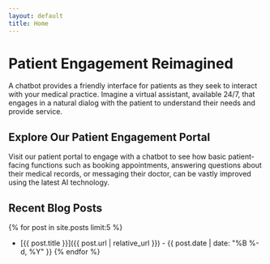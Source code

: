 ```yaml
---
layout: default
title: Home
---
```


# Patient Engagement Reimagined

A chatbot provides a friendly interface for patients as they seek to interact with your medical practice. Imagine a virtual assistant, available 24/7, that engages in a natural dialog with the patient to understand their needs and provide service.

## Explore Our Patient Engagement Portal

Visit our patient portal to engage with a chatbot to see how basic patient-facing functions such as booking appointments, answering questions about their medical records, or messaging their doctor, can be vastly improved using the latest AI technology.

## Recent Blog Posts

{% for post in site.posts limit:5 %}
* [{{ post.title }}]({{ post.url | relative_url }}) - {{ post.date | date: "%B %-d, %Y" }}
{% endfor %}
